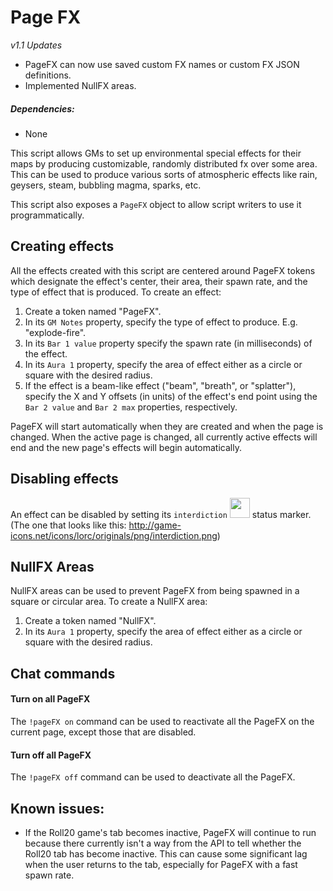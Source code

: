 # Page FX

_v1.1 Updates_
* PageFX can now use saved custom FX names or custom FX JSON definitions.
* Implemented NullFX areas.

##### Dependencies:
* None

This script allows GMs to set up environmental special effects for their maps by producing customizable, randomly distributed fx over some area. This can be used to produce various sorts of atmospheric effects like rain, geysers, steam, bubbling magma, sparks, etc.

This script also exposes a ```PageFX``` object to allow script writers to use it programmatically.

## Creating effects

All the effects created with this script are centered around PageFX tokens which designate the effect's center, their area, their spawn rate, and the type of effect that is produced. To create an effect:

1. Create a token named "PageFX".
2. In its ```GM Notes``` property, specify the type of effect to produce. E.g. "explode-fire".
3. In its ```Bar 1 value``` property specify the spawn rate (in milliseconds) of the effect.
4. In its ```Aura 1``` property, specify the area of effect either as a circle or square with the desired radius.
5. If the effect is a beam-like effect ("beam", "breath", or "splatter"), specify the X and Y offsets (in units) of the effect's end point using the ```Bar 2 value``` and ```Bar 2 max``` properties, respectively.

PageFX will start automatically when they are created and when the page is changed. When the active page is changed, all currently active effects will end and the new page's effects will begin automatically.

## Disabling effects

An effect can be disabled by setting its ```interdiction``` <img src="http://game-icons.net/icons/lorc/originals/png/interdiction.png" width="32"> status marker. (The one that looks like this: http://game-icons.net/icons/lorc/originals/png/interdiction.png)

## NullFX Areas

NullFX areas can be used to prevent PageFX from being spawned in a square or
circular area. To create a NullFX area:

1. Create a token named "NullFX".
2. In its ```Aura 1``` property, specify the area of effect either as a circle or square with the desired radius.

## Chat commands

#### Turn on all PageFX

The ```!pageFX on``` command can be used to reactivate all the PageFX on the current page, except those that are disabled.

#### Turn off all PageFX

The ```!pageFX off``` command can be used to deactivate all the PageFX.

## Known issues:
* If the Roll20 game's tab becomes inactive, PageFX will continue to run because there currently isn't a way from the API to tell whether the Roll20 tab has become inactive. This can cause some significant lag when the user returns to the tab, especially for PageFX with a fast spawn rate.
